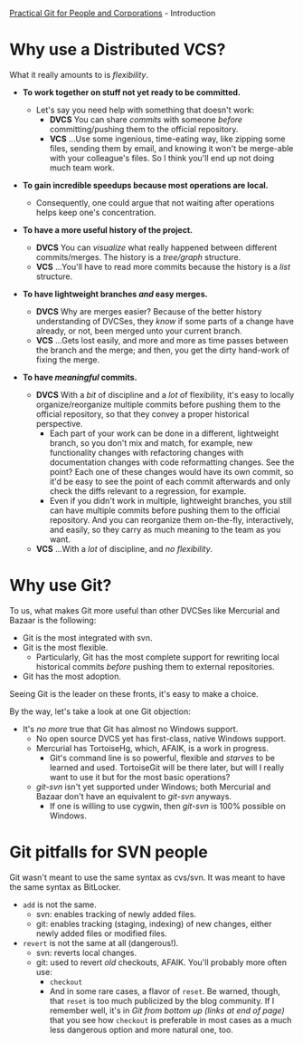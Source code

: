 [Practical Git for People and Corporations](README.md) - Introduction

# Why use a Distributed VCS?

What it really amounts to is *flexibility*.

* **To work together on stuff not yet ready to be committed.**
	* Let's say you need help with something that doesn't work:
        * **DVCS** You can share *commits* with someone *before* committing/pushing them to the official repository.
        * **VCS** ...Use some ingenious, time-eating way, like zipping some files, sending them by email, and knowing it won't be merge-able with your colleague's files. So I think you'll end up not doing much team work.

* **To gain incredible speedups because most operations are local.**
    * Consequently, one could argue that not waiting after operations helps keep one's concentration.

* **To have a more useful history of the project.**
    * **DVCS** You can *visualize* what really happened between different commits/merges. The history is a *tree/graph* structure.
    * **VCS** ...You'll have to read more commits because the history is a *list* structure.

* **To have lightweight branches *and* easy merges.**
    * **DVCS** Why are merges easier? Because of the better history understanding of DVCSes, they *know* if some parts of a change have already, or not, been merged unto your current branch.
    * **VCS** ...Gets lost easily, and more and more as time passes between the branch and the merge; and then, you get the dirty hand-work of fixing the merge.

* **To have *meaningful* commits.**
    * **DVCS** With a *bit* of discipline and a *lot* of flexibility, it's easy to locally organize/reorganize multiple commits before pushing them to the official repository, so that they convey a proper historical perspective.
        * Each part of your work can be done in a different, lightweight branch, so you don't mix and match, for example, new functionality changes with refactoring changes with documentation changes with code reformatting changes. See the point? Each one of these changes would have its own commit, so it'd be easy to see the point of each commit afterwards and only check the diffs relevant to a regression, for example.
        * Even if you didn't work in multiple, lightweight branches, you still can have multiple commits before pushing them to the official repository. And you can reorganize them on-the-fly, interactively, and easily, so they carry as much meaning to the team as you want.
    * **VCS** ...With a *lot* of discipline, and *no flexibility*.

# Why use Git?

To us, what makes Git more useful than other DVCSes like Mercurial and Bazaar is the following:

* Git is the most integrated with svn.
* Git is the most flexible.
    * Particularly, Git has the most complete support for rewriting local historical commits *before* pushing them to external repositories.
* Git has the most adoption.

Seeing Git is the leader on these fronts, it's easy to make a choice.

By the way, let's take a look at one Git objection:

* It's *no more* true that Git has almost no Windows support.
    * No open source DVCS yet has first-class, native Windows support.
    * Mercurial has TortoiseHg, which, AFAIK, is a work in progress.
        * Git's command line is so powerful, flexible and *starves* to be learned and used. TortoiseGit will be there later, but will I really want to use it but for the most basic operations?
    * *git-svn* isn't yet supported under Windows; both Mercurial and Bazaar don't have an equivalent to *git-svn* anyways.
        * If one is willing to use cygwin, then *git-svn* is 100% possible on Windows.

# Git pitfalls for SVN people

Git wasn't meant to use the same syntax as cvs/svn. It was meant to have the same syntax as BitLocker.

* `add` is not the same.
    * svn: enables tracking of newly added files.
    * git: enables tracking (staging, indexing) of new changes, either newly added files or modified files.
* `revert` is not the same at all (dangerous!).
    * svn: reverts local changes.
    * git: used to revert *old* checkouts, AFAIK. You'll probably more often use:
        * `checkout`
        * And in some rare cases, a flavor of `reset`. Be warned, though, that `reset` is too much publicized by the blog community. If I remember well, it's in *Git from bottom up (links at end of page)* that you see how `checkout` is preferable in most cases as a much less dangerous option and more natural one, too.

